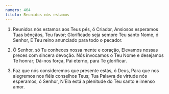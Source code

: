 ```yaml
---
numero: 464
titulo: Reunidos nós estamos
---
```

1. Reunidos nós estamos aos Teus pés, ó Criador,
Ansiosos esperamos Tuas bênçãos, Teu favor;
Glorificado seja sempre Teu santo Nome, ó Senhor,
E Teu reino anunciado para todo o pecador.

2. Ó Senhor, só Tu conheces nossa mente e coração,
Elevamos nossas preces com sincera devoção.
Nós invocamos o Teu Nome e desejamos Te honrar;
Dá-nos força, Pai eterno, para Te glorificar.

3. Faz que nós consideremos que presente estás, ó Deus,
Para que nos alegremos nos fiéis conselhos Teus;
Tua Palavra de virtude nós esperamos, ó Senhor,
N’Ela está a plenitude do Teu santo e imenso amor.
